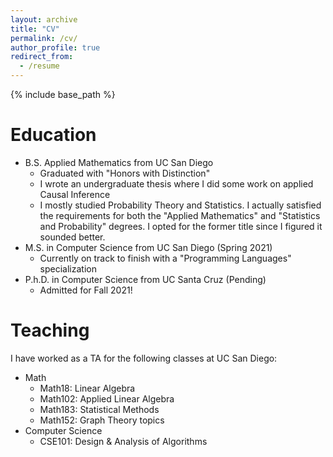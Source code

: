 ```yaml
---
layout: archive
title: "CV"
permalink: /cv/
author_profile: true
redirect_from:
  - /resume
---
```


{% include base_path %}



Education
======
* B.S. Applied Mathematics from UC San Diego
  - Graduated with "Honors with Distinction"
  - I wrote an undergraduate thesis where I did some work on applied Causal Inference
  - I mostly studied Probability Theory and Statistics. I actually satisfied the requirements for both the "Applied Mathematics" and "Statistics and Probability" degrees. I opted for the former title since I figured it sounded better. 
* M.S. in Computer Science from UC San Diego (Spring 2021)
  - Currently on track to finish with a "Programming Languages" specialization
* P.h.D. in Computer Science from UC Santa Cruz (Pending)
  - Admitted for Fall 2021!

Teaching
======
I have worked as a TA for the following classes at UC San Diego:
* Math
  - Math18: Linear Algebra
  - Math102: Applied Linear Algebra
  - Math183: Statistical Methods
  - Math152: Graph Theory topics
* Computer Science
  - CSE101: Design & Analysis of Algorithms

<!-- Other Experiences
======
I think I have a colorful history in some sense. Here are some  highlights.
* Internships
  - Data Science Internship @ ASML, summer of 2019 -->
